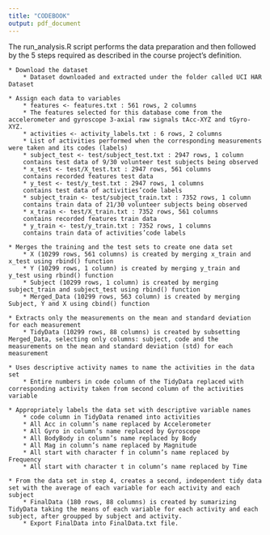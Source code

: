 ```yaml
---
title: "CODEBOOK"
output: pdf_document
---
```

The run_analysis.R script performs the data preparation and then followed by the 5 steps required as described in the course project’s definition.


    * Download the dataset
        * Dataset downloaded and extracted under the folder called UCI HAR Dataset

    * Assign each data to variables
        * features <- features.txt : 561 rows, 2 columns
        * The features selected for this database come from the accelerometer and gyroscope 3-axial raw signals tAcc-XYZ and tGyro-XYZ.
        * activities <- activity_labels.txt : 6 rows, 2 columns
        * List of activities performed when the corresponding measurements were taken and its codes (labels)
        * subject_test <- test/subject_test.txt : 2947 rows, 1 column
        contains test data of 9/30 volunteer test subjects being observed
        * x_test <- test/X_test.txt : 2947 rows, 561 columns
        contains recorded features test data
        * y_test <- test/y_test.txt : 2947 rows, 1 columns
        contains test data of activities’code labels
        * subject_train <- test/subject_train.txt : 7352 rows, 1 column
        contains train data of 21/30 volunteer subjects being observed
        * x_train <- test/X_train.txt : 7352 rows, 561 columns
        contains recorded features train data
        * y_train <- test/y_train.txt : 7352 rows, 1 columns
        contains train data of activities’code labels

    * Merges the training and the test sets to create one data set
        * X (10299 rows, 561 columns) is created by merging x_train and x_test using rbind() function
        * Y (10299 rows, 1 column) is created by merging y_train and y_test using rbind() function
        * Subject (10299 rows, 1 column) is created by merging subject_train and subject_test using rbind() function
        * Merged_Data (10299 rows, 563 column) is created by merging Subject, Y and X using cbind() function

    * Extracts only the measurements on the mean and standard deviation for each measurement
        * TidyData (10299 rows, 88 columns) is created by subsetting Merged_Data, selecting only columns: subject, code and the measurements on the mean and standard deviation (std) for each measurement

    * Uses descriptive activity names to name the activities in the data set
        * Entire numbers in code column of the TidyData replaced with corresponding activity taken from second column of the activities variable

    * Appropriately labels the data set with descriptive variable names
        * code column in TidyData renamed into activities
        * All Acc in column’s name replaced by Accelerometer
        * All Gyro in column’s name replaced by Gyroscope
        * All BodyBody in column’s name replaced by Body
        * All Mag in column’s name replaced by Magnitude
        * All start with character f in column’s name replaced by Frequency
        * All start with character t in column’s name replaced by Time

    * From the data set in step 4, creates a second, independent tidy data set with the average of each variable for each activity and each subject
        * FinalData (180 rows, 88 columns) is created by sumarizing TidyData taking the means of each variable for each activity and each subject, after groupped by subject and activity.
        * Export FinalData into FinalData.txt file.